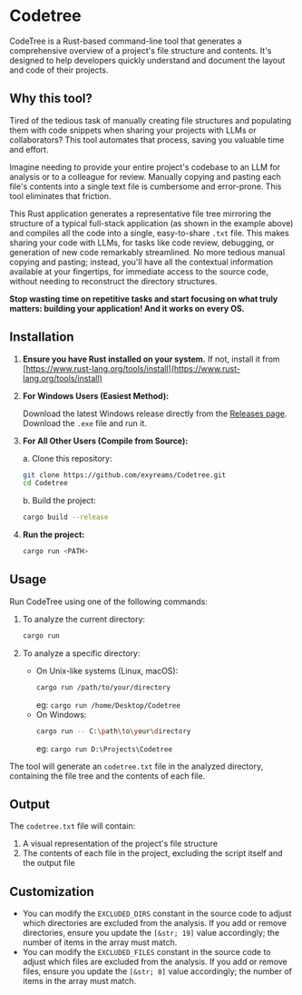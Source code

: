 
# Codetree

CodeTree is a Rust-based command-line tool that generates a comprehensive overview of a project's file structure and contents. It's designed to help developers quickly understand and document the layout and code of their projects.

## Why this tool?
Tired of the tedious task of manually creating file structures and populating them with code snippets when sharing your projects with LLMs or collaborators?  This tool automates that process, saving you valuable time and effort.

Imagine needing to provide your entire project's codebase to an LLM for analysis or to a colleague for review.  Manually copying and pasting each file's contents into a single text file is cumbersome and error-prone.  This tool eliminates that friction.

This Rust application generates a representative file tree mirroring the structure of a typical full-stack application (as shown in the example above) and compiles all the code into a single, easy-to-share `.txt` file. This makes sharing your code with LLMs, for tasks like code review, debugging, or generation of new code remarkably streamlined. No more tedious manual copying and pasting; instead, you'll have all the contextual information available at your fingertips, for immediate access to the source code,  without needing to reconstruct the directory structures.

**Stop wasting time on repetitive tasks and start focusing on what truly matters: building your application!  And it works on every OS.**


## Installation

1. **Ensure you have Rust installed on your system.** If not, install it from [https://www.rust-lang.org/tools/install](https://www.rust-lang.org/tools/install)

2. **For Windows Users (Easiest Method):**

    Download the latest Windows release directly from the [Releases page](https://github.com/exyreams/Codetree/releases). Download the `.exe` file and run it.


3. **For All Other Users (Compile from Source):**

   a. Clone this repository:
   ```bash
   git clone https://github.com/exyreams/Codetree.git
   cd Codetree
   ```

   b. Build the project:
   ```bash
   cargo build --release
   ```

4. **Run the project:**

   ```bash
   cargo run <PATH>
   ```


## Usage

Run CodeTree using one of the following commands:

1. To analyze the current directory:
   ```bash
   cargo run
   ```

2. To analyze a specific directory:
   - On Unix-like systems (Linux, macOS):
     ```bash
     cargo run /path/to/your/directory
     ```
        eg:  `cargo run /home/Desktop/Codetree`
   - On Windows:
     ```bash
     cargo run -- C:\path\to\your\directory
     ```
     eg:  `cargo run D:\Projects\Codetree`

The tool will generate an `codetree.txt` file in the analyzed directory, containing the file tree and the contents of each file.

## Output

The `codetree.txt` file will contain:

1. A visual representation of the project's file structure
2. The contents of each file in the project, excluding the script itself and the output file

## Customization

- You can modify the `EXCLUDED_DIRS` constant in the source code to adjust which directories are excluded from the analysis.  If you add or remove directories, ensure you update the `[&str; 19]` value accordingly; the number of items in the array must match.
- You can modify the `EXCLUDED_FILES` constant in the source code to adjust which files are excluded from the analysis.  If you add or remove files, ensure you update the `[&str; 8]` value accordingly; the number of items in the array must match.